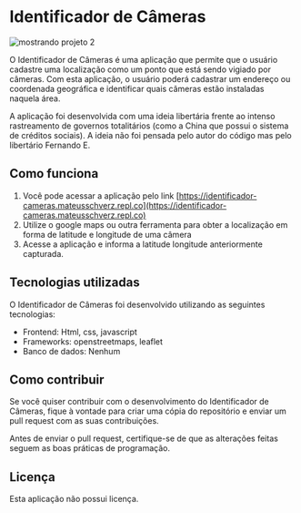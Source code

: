 # **Identificador de Câmeras** 

![mostrando projeto 2 ](https://user-images.githubusercontent.com/30128774/233203299-1a52ee61-4c70-44b9-b58c-b87b3a5764c0.gif)

O Identificador de Câmeras é uma aplicação que permite que o usuário cadastre uma localização como um ponto que está sendo vigiado por câmeras. Com esta aplicação, o usuário poderá cadastrar um endereço ou coordenada geográfica e identificar quais câmeras estão instaladas naquela área.

A aplicação foi desenvolvida com  uma ideia libertária frente ao intenso rastreamento de governos totalitários (como a China que possui o sistema de créditos sociais). A ideia não foi pensada pelo autor do código mas pelo libertário Fernando E.

## **Como funciona**

1. Você pode acessar a aplicação pelo link [https://identificador-cameras.mateusschverz.repl.co](https://identificador-cameras.mateusschverz.repl.co)
2. Utilize o google maps ou outra ferramenta para obter a localização em forma de latitude e longitude de uma câmera
3. Acesse a aplicação e informa a latitude longitude anteriormente capturada.

## **Tecnologias utilizadas**

O Identificador de Câmeras foi desenvolvido utilizando as seguintes tecnologias:

- Frontend: Html, css, javascript
- Frameworks: openstreetmaps, leaflet
- Banco de dados: Nenhum

## **Como contribuir**

Se você quiser contribuir com o desenvolvimento do Identificador de Câmeras, fique à vontade para criar uma cópia do repositório e enviar um pull request com as suas contribuições.

Antes de enviar o pull request, certifique-se de que as alterações feitas seguem as boas práticas de programação.

## **Licença**

Esta aplicação não possui licença.
